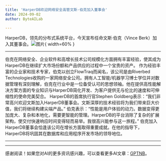 ```yaml
---
title: 'HarperDB欢迎网络安全高管文斯·伯克加入董事会'
date: 2024-09-02
author: ByteAILab

---
```


HarperDB，领先的分布式系统平台，今天宣布任命文斯·伯克（Vince Berk）加入其董事会。![图片](https://ai-techpark.com/wp-content/uploads/2024/08/HarperDB-960x540.jpg){ width=60% }

---
伯克在网络安全、企业软件和高增长技术公司规模化方面拥有丰富经验，使其成为HarperDB在继续扩大市场份额和产品供应的过程中一个宝贵的资产。
作为经验丰富的企业家和技术专家，伯克以创立FlowTraq而闻名，该公司是由Riverbed Technologies收购的一家网络安全公司。拥有人工智能/机器学习博士学位并对数据管理有深刻理解，伯克在行业中是一位备受认可的思想领袖。他在提供高性能解决方案方面的专业知识与HarperDB简化开发、为客户提供无与伦比的速度和可伸缩性的使命完美契合。
HarperDB的首席执行官Stephen Goldberg表示：“我们非常高兴欢迎文斯加入HarperDB董事会。文斯深厚的技术经验将为我们带来巨大价值，我们将继续构建尖端产品。”
伯克表示：“性能是用户体验的动力。数据变得更加庞大、复杂和本地化，需要更智能的管理。HarperDB的平台消除了复杂的扩展架构，使交付快速响应时间变得轻而易举。我很高兴能参与这一旅程。”
伯克加入HarperDB董事会恰逢该公司在增长方面取得重要成就。在他的指导下，HarperDB将巩固其在数据库和应用程序开发市场的领导地位。


---
---
感谢阅读！如果您对AI的更多资讯感兴趣，可以查看更多AI文章：[GPTNB](https://gptnb.com)。